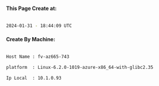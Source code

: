 
   
#### This Page Create at:

```bash

2024-01-31 - 18:44:09 UTC

```

#### Create By Machine:

```bash

Host Name : fv-az665-743

platform  : Linux-6.2.0-1019-azure-x86_64-with-glibc2.35

Ip Local  : 10.1.0.93

```

